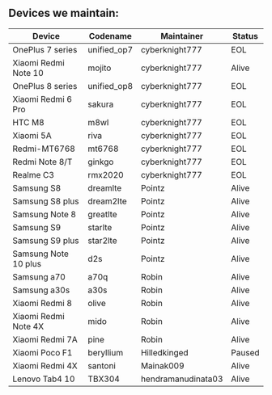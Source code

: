 ## Devices we maintain:

| Device               | Codename    | Maintainer         | Status   |
| -------------------- | ----------- | ---------------    | -----    |
| OnePlus 7 series     | unified_op7 | cyberknight777     |  EOL     |
| Xiaomi Redmi Note 10 | mojito      | cyberknight777     | Alive    |
| OnePlus 8 series     | unified_op8 | cyberknight777     | EOL      |
| Xiaomi Redmi 6 Pro   | sakura      | cyberknight777     | EOL      |
| HTC M8               | m8wl        | cyberknight777     | EOL      |
| Xiaomi 5A            | riva        | cyberknight777     | EOL      |
| Redmi-MT6768         | mt6768      | cyberknight777     | EOL      |
| Redmi Note 8/T       | ginkgo      | cyberknight777     | EOL      |
| Realme C3            | rmx2020     | cyberknight777     | EOL      |
| Samsung S8           | dreamlte    | Pointz             | Alive    |
| Samsung S8 plus      | dream2lte   | Pointz             | Alive    |
| Samsung Note 8       | greatlte    | Pointz             | Alive    |
| Samsung S9           | starlte     | Pointz             | Alive    |
| Samsung S9 plus      | star2lte    | Pointz             | Alive    |
| Samsung Note 10 plus | d2s         | Pointz             | Alive    |
| Samsung a70          | a70q        | Robin              | Alive    |
| Samsung a30s         | a30s        | Robin              | Alive    |
| Xiaomi Redmi 8       | olive       | Robin              | Alive    |
| Xiaomi Redmi Note 4X | mido        | Robin              | Alive    |
| Xiaomi Redmi 7A      | pine        | Robin              | Alive    |
| Xiaomi Poco F1       | beryllium   | Hilledkinged       | Paused   |
| Xiaomi Redmi 4X      | santoni     | Mainak009          | Alive    |
| Lenovo Tab4 10       | TBX304      | hendramanudinata03 | Alive    |
